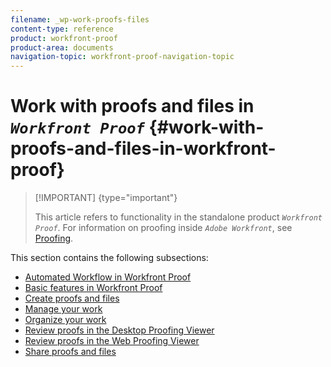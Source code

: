 ```yaml
---
filename: _wp-work-proofs-files
content-type: reference
product: workfront-proof
product-area: documents
navigation-topic: workfront-proof-navigation-topic
---
```




# Work with proofs and files in *`Workfront Proof`* {#work-with-proofs-and-files-in-workfront-proof}



>[!IMPORTANT] {type="important"}
>
>This article refers to functionality in the standalone product *`Workfront Proof`*. For information on proofing inside *`Adobe Workfront`*, see [Proofing](_proofing.md).


This section contains the following subsections:



* [Automated Workflow in Workfront Proof](_automated-workflow.md) 
* [Basic features in Workfront Proof](_basic-features.md) 
* [Create proofs and files](_create-proofs-and-files.md) 
* [Manage your work](_manage-your-work.md) 
* [Organize your work](_organize-your-work.md) 
* [Review proofs in the Desktop Proofing Viewer](_review-proofs-in-desktop-proofing-viewer.md) 
* [Review proofs in the Web Proofing Viewer](_review-proofs-in-wpv.md) 
* [Share proofs and files](_share-proofs-and-files.md) 


